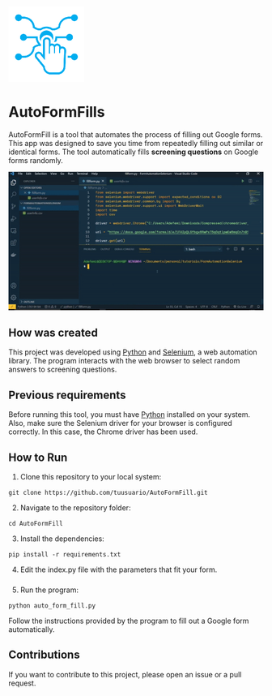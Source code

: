 ![logo](./src/logo.png)

# AutoFormFills

AutoFormFill is a tool that automates the process of filling out Google forms. This app was designed to save you time from repeatedly filling out similar or identical forms. The tool automatically fills **screening questions** on Google forms randomly.

![demo](./src/demo.gif)

## How was created

This project was developed using [Python](https://www.python.org/) and [Selenium](https://selenium-python.readthedocs.io/), a web automation library. The program interacts with the web browser to select random answers to screening questions.

## Previous requirements

Before running this tool, you must have [Python](https://www.python.org/downloads/) installed on your system. Also, make sure the Selenium driver for your browser is configured correctly. In this case, the Chrome driver has been used.

## How to Run

1. Clone this repository to your local system:

```
git clone https://github.com/tuusuario/AutoFormFill.git
```

2. Navigate to the repository folder:

```
cd AutoFormFill
```

3. Install the dependencies:

```
pip install -r requirements.txt
```

4. Edit the index.py file with the parameters that fit your form.

###

5. Run the program:

```
python auto_form_fill.py
```

Follow the instructions provided by the program to fill out a Google form automatically.

## Contributions

If you want to contribute to this project, please open an issue or a pull request.
